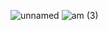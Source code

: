 ![unnamed](https://github.com/velicharlagokulkumar/quartus/assets/104726431/c935aee7-ce9a-4761-9f2d-29555e687e86)
![am (3)](https://github.com/velicharlagokulkumar/quartus/assets/104726431/342aed53-c449-4c47-bf07-d5ea3f0b0f3d)
